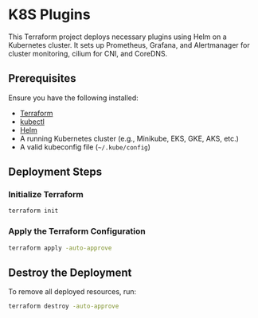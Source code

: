 # K8S Plugins

This Terraform project deploys necessary plugins using Helm on a Kubernetes cluster. It sets up Prometheus, Grafana, and Alertmanager for cluster monitoring, cilium for CNI, and CoreDNS.

## Prerequisites

Ensure you have the following installed:

- [Terraform](https://developer.hashicorp.com/terraform/downloads)
- [kubectl](https://kubernetes.io/docs/tasks/tools/)
- [Helm](https://helm.sh/docs/intro/install/)
- A running Kubernetes cluster (e.g., Minikube, EKS, GKE, AKS, etc.)
- A valid kubeconfig file (`~/.kube/config`)

## Deployment Steps

### Initialize Terraform

```sh
terraform init
```

### Apply the Terraform Configuration

```sh
terraform apply -auto-approve
```

## Destroy the Deployment

To remove all deployed resources, run:
```sh
terraform destroy -auto-approve
```
